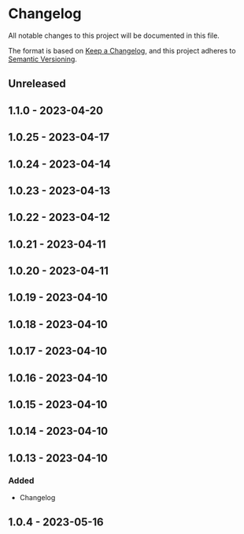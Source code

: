 # Changelog

All notable changes to this project will be documented in this file.

The format is based on [Keep a Changelog](https://keepachangelog.com/en/1.0.0/),
and this project adheres to [Semantic Versioning](https://semver.org/spec/v2.0.0.html).

## Unreleased

## 1.1.0 - 2023-04-20

## 1.0.25 - 2023-04-17

## 1.0.24 - 2023-04-14

## 1.0.23 - 2023-04-13

## 1.0.22 - 2023-04-12

## 1.0.21 - 2023-04-11

## 1.0.20 - 2023-04-11

## 1.0.19 - 2023-04-10

## 1.0.18 - 2023-04-10

## 1.0.17 - 2023-04-10

## 1.0.16 - 2023-04-10

## 1.0.15 - 2023-04-10

## 1.0.14 - 2023-04-10

## 1.0.13 - 2023-04-10
### Added
- Changelog

## 1.0.4 - 2023-05-16
